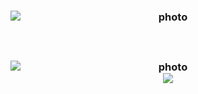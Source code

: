 <div align="center" markdown="1">
<h3>         

<img style="display: block; margin: auto; align:center;" alt="photo" src="https://github-readme-stats.zohan.tech/api?username=lupyana&count_private=true&show_icons=true&theme=github_dark&border_radius=30&border_color=39D353&icon_color=39D353&title_color=fff" />
<br><br><br>
<img style="display: block; margin: auto; align:center;" alt="photo" src="https://github-readme-streak-stats.herokuapp.com/?user=lupyana&theme=github-dark&hide_border=true" />
 <img  src="https://github-readme-stats.zohan.tech/api/top-langs/?username=lupyana&layout=compact&langs_count=8&hide=html&theme=github_dark&border_radius=30&border_color=39D353&title_color=fff" />
<!--
**lupyana/lupyana** is a ✨ _special_ ✨ repository because its `README.md` (this file) appears on your GitHub profile.

Here are some ideas to get you started:

- 🔭 I’m currently working on ...
- 🌱 I’m currently learning ...
- 👯 I’m looking to collaborate on ...
- 🤔 I’m looking for help with ...
- 💬 Ask me about ...
- 📫 How to reach me: ...
- 😄 Pronouns: ...
- ⚡ Fun fact: ...
-->

</div>
